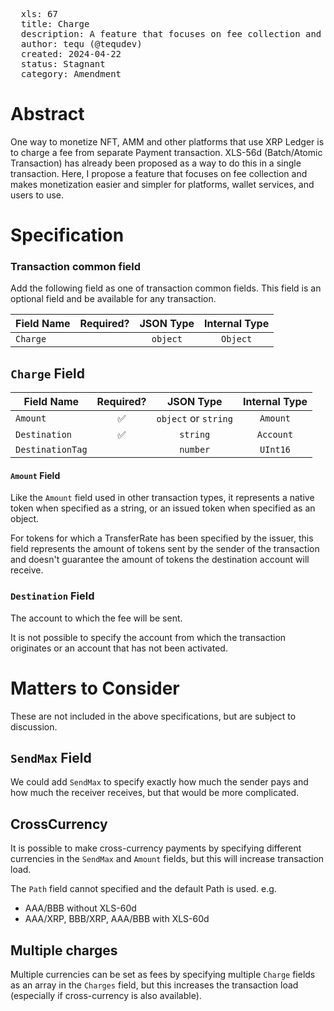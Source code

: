 <pre>
  xls: 67
  title: Charge
  description: A feature that focuses on fee collection and makes monetization easier and simpler for platforms, wallet services, and users to use
  author: tequ (@tequdev)
  created: 2024-04-22
  status: Stagnant
  category: Amendment
</pre>

# Abstract

One way to monetize NFT, AMM and other platforms that use XRP Ledger is to charge a fee from separate Payment transaction. XLS-56d (Batch/Atomic Transaction) has already been proposed as a way to do this in a single transaction. Here, I propose a feature that focuses on fee collection and makes monetization easier and simpler for platforms, wallet services, and users to use.

# Specification

### Transaction common field

Add the following field as one of transaction common fields.
This field is an optional field and be available for any transaction.

| Field Name | Required? | JSON Type | Internal Type |
| ---------- | :-------: | :-------: | :-----------: |
| `Charge`   |           | `object`  |   `Object`    |

## `Charge` Field

| Field Name       | Required? |      JSON Type       | Internal Type |
| ---------------- | :-------: | :------------------: | :-----------: |
| `Amount`         |    ✅     | `object` or `string` |   `Amount`    |
| `Destination`    |    ✅     |       `string`       |   `Account`   |
| `DestinationTag` |           |       `number`       |   `UInt16`    |

#### `Amount` Field

Like the `Amount` field used in other transaction types, it represents a native token when specified as a string, or an issued token when specified as an object.

For tokens for which a TransferRate has been specified by the issuer, this field represents the amount of tokens sent by the sender of the transaction and doesn't guarantee the amount of tokens the destination account will receive.

### `Destination` Field

The account to which the fee will be sent.

It is not possible to specify the account from which the transaction originates or an account that has not been activated.

# Matters to Consider

These are not included in the above specifications, but are subject to discussion.

## `SendMax` Field

We could add `SendMax` to specify exactly how much the sender pays and how much the receiver receives, but that would be more complicated.

## CrossCurrency

It is possible to make cross-currency payments by specifying different currencies in the `SendMax` and `Amount` fields, but this will increase transaction load.

The `Path` field cannot specified and the default Path is used.
e.g.

- AAA/BBB without XLS-60d
- AAA/XRP, BBB/XRP, AAA/BBB with XLS-60d

## Multiple charges

Multiple currencies can be set as fees by specifying multiple `Charge` fields as an array in the `Charges` field, but this increases the transaction load (especially if cross-currency is also available).
